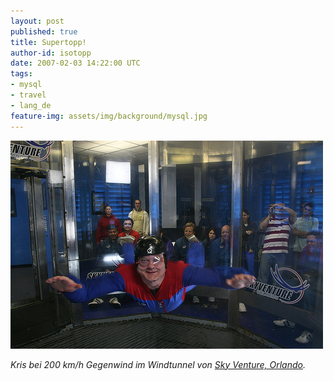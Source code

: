 ```yaml
---
layout: post
published: true
title: Supertopp!
author-id: isotopp
date: 2007-02-03 14:22:00 UTC
tags:
- mysql
- travel
- lang_de
feature-img: assets/img/background/mysql.jpg
---
```


![](/uploads/kris_in_flight.jpg)

*Kris bei 200 km/h Gegenwind im Windtunnel von <a href="http://www.skyventureorlando.com/">Sky Venture, Orlando</a>.*


